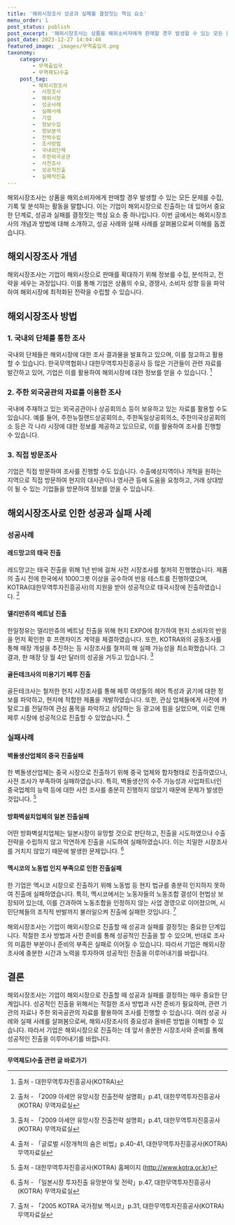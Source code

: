 ```yaml
---
title: '해외시장조사 성공과 실패를 결정짓는 핵심 요소'
menu_order: 1
post_status: publish
post_excerpt: '해외시장조사는 상품을 해외소비자에게 판매할 경우 발생할 수 있는 모든 문제를 수집, 기록 및 분석하는 활동을 말합니다. 이는 기업이 해외시장으로 진출하는 데 있어서 중요한 단계로, 성공과 실패를 결정짓는 핵심 요소 중 하나입니다. 이번 글에서는 해외시장조사의 개념과 방법에 대해 소개하고, 성공 사례와 실패 사례를 살펴봄으로써 이해를 돕겠습니다.'
post_date: 2023-12-27 14:04:46
featured_image: _images/무역출입국.png
taxonomy:
    category:
        - 무역출입국
        - 무역제도Ⅰ수출
    post_tag:
        - 해외시장조사
        -  시장조사
        -  해외시장
        -  성공사례
        -  실패사례
        -  기업
        -  정보수집
        -  정보분석
        -  전략수립
        -  조사방법
        -  국내외단체
        -  주한외국공관
        -  사전조사
        -  성공적진출
        -  실패적진출
---
```



해외시장조사는 상품을 해외소비자에게 판매할 경우 발생할 수 있는 모든 문제를 수집, 기록 및 분석하는 활동을 말합니다. 이는 기업이 해외시장으로 진출하는 데 있어서 중요한 단계로, 성공과 실패를 결정짓는 핵심 요소 중 하나입니다. 이번 글에서는 해외시장조사의 개념과 방법에 대해 소개하고, 성공 사례와 실패 사례를 살펴봄으로써 이해를 돕겠습니다. 

## 해외시장조사 개념
해외시장조사는 기업이 해외시장으로 판매를 확대하기 위해 정보를 수집, 분석하고, 전략을 세우는 과정입니다. 이를 통해 기업은 상품의 수요, 경쟁사, 소비자 성향 등을 파악하여 해외시장에 최적화된 전략을 수립할 수 있습니다. 

## 해외시장조사 방법

### 1. 국내외 단체를 통한 조사
국내외 단체들은 해외시장에 대한 조사 결과물을 발표하고 있으며, 이를 참고하고 활용할 수 있습니다. 한국무역협회나 대한무역투자진흥공사 등 많은 기관들이 관련 자료를 발간하고 있어, 기업은 이를 활용하여 해외시장에 대한 정보를 얻을 수 있습니다. [^1]

### 2. 주한 외국공관의 자료를 이용한 조사
국내에 주재하고 있는 외국공관이나 상공회의소 등이 보유하고 있는 자료를 활용할 수도 있습니다. 예를 들어, 주한뉴질랜드상공회의소, 주한독일상공회의소, 주한미국상공회의소 등은 각 나라 시장에 대한 정보를 제공하고 있으므로, 이를 활용하여 조사를 진행할 수 있습니다.

### 3. 직접 방문조사
기업은 직접 방문하여 조사를 진행할 수도 있습니다. 수출예상지역이나 개척을 원하는 지역으로 직접 방문하여 현지의 대사관이나 영사관 등에 도움을 요청하고, 거래 상대방이 될 수 있는 기업들을 방문하여 정보를 얻을 수 있습니다.

## 해외시장조사로 인한 성공과 실패 사례

### 성공사례

#### 레드망고의 태국 진출
레드망고는 태국 진출을 위해 1년 반에 걸쳐 사전 시장조사를 철저히 진행했습니다. 제품의 출시 전에 한국에서 1000그릇 이상을 공수하여 반응 테스트를 진행하였으며, KOTRA(대한무역투자진흥공사)의 지원을 받아 성공적으로 태국시장에 진출하였습니다. [^2]

#### 델리만쥬의 베트남 진출
한일정유는 델리만쥬의 베트남 진출을 위해 현지 EXPO에 참가하여 현지 소비자의 반응을 먼저 확인한 후 프랜차이즈 계약을 체결하였습니다. 또한, KOTRA와의 공동조사를 통해 매장 개설을 추진하는 등 시장조사를 철저히 해 실패 가능성을 최소화했습니다. 그 결과, 한 매장 당 월 4만 달러의 성공을 거두고 있습니다. [^2]

#### 골든테크사의 미용기기 페루 진출
골든테크사는 철저한 현지 시장조사를 통해 페루 여성들의 헤어 특성과 굵기에 대한 정보를 파악하고, 현지에 적합한 제품을 개발하였습니다. 또한, 관심 업체들에게 사전에 카탈로그를 전달하여 관심 품목을 파악하고 상담하는 등 광고에 힘을 실었으며, 이로 인해 페루 시장에 성공적으로 진출할 수 있었습니다. [^3]

### 실패사례

#### 벽돌생산업체의 중국 진출실패
한 벽돌생산업체는 중국 시장으로 진출하기 위해 중국 업체와 합자형태로 진출하였으나, 사전 조사가 부족하여 실패하였습니다. 특히, 벽돌생산의 수주 가능성과 사업파트너인 중국업체의 능력 등에 대한 사전 조사를 충분히 진행하지 않았기 때문에 문제가 발생한 것입니다. [^4]

#### 방화벽설치업체의 일본 진출실패
어떤 방화벽설치업체는 일본시장이 유망할 것으로 판단하고, 진출을 시도하였으나 수출전략을 수립하지 않고 막연하게 진출을 시도하여 실패하였습니다. 이는 치밀한 시장조사를 거치지 않았기 때문에 발생한 문제입니다. [^5]

#### 멕시코의 노동법 인지 부족으로 인한 진출실패
한 기업은 멕시코 시장으로 진출하기 위해 노동법 등 현지 법규를 충분히 인지하지 못하여 진출에 실패하였습니다. 특히, 멕시코에서는 노동자들의 노동조합 결성이 헌법상 보장되어 있는데, 이를 간과하여 노동조합을 인정하지 않는 사업 경영으로 이어졌으며, 시민단체들의 조직적 반발까지 불러일으켜 진출에 실패한 것입니다. [^6]

해외시장조사는 기업이 해외시장으로 진출할 때 성공과 실패를 결정짓는 중요한 단계입니다. 적절한 조사 방법과 사전 준비를 통해 성공적인 진출을 할 수 있으며, 반대로 조사의 미흡한 부분이나 준비의 부족은 실패로 이어질 수 있습니다. 따라서 기업은 해외시장조사에 충분한 시간과 노력을 투자하여 성공적인 진출을 이루어내기를 바랍니다.

[^1]: 출처 - 대한무역투자진흥공사(KOTRA)
[^2]: 출처 - 「2009 아세안 유망시장 진출전략 설명회」p.41, 대한무역투자진흥공사(KOTRA) 무역자료실
[^3]: 출처 - 「글로벌 시장개척의 숨은 비법」p.40-41, 대한무역투자진흥공사(KOTRA) 무역자료실
[^4]: 출처 - 대한무역투자진흥공사(KOTRA) 홈페이지 (http://www.kotra.or.kr)
[^5]: 출처 - 「일본시장 투자진출 유망분야 및 전략」p.47, 대한무역투자진흥공사(KOTRA) 무역자료실
[^6]: 출처 - 「2005 KOTRA 국가정보 멕시코」p.31, 대한무역투자진흥공사(KOTRA) 무역자료실

## 결론

해외시장조사는 기업이 해외시장으로 진출할 때 성공과 실패를 결정하는 매우 중요한 단계입니다. 성공적인 진출을 위해서는 적절한 조사 방법과 사전 준비가 필요하며, 관련 기관의 자료나 주한 외국공관의 자료를 활용하여 조사를 진행할 수 있습니다. 여러 성공 사례와 실패 사례를 살펴봄으로써, 해외시장조사의 중요성과 올바른 방법을 이해할 수 있습니다. 따라서 기업은 해외시장으로 진출하는 데 앞서 충분한 시장조사와 준비를 통해 성공적인 진출을 이루어내기를 바랍니다.
<!-- wp:separator -->
<hr class="wp-block-separator has-alpha-channel-opacity"/>
<!-- /wp:separator -->

<!-- wp:group {"backgroundColor":"base","layout":{"type":"constrained"}} -->
<div class="wp-block-group has-base-background-color has-background"><!-- wp:paragraph {"align":"center","fontSize":"medium"} -->
<p class="has-text-align-center has-large-font-size"><strong>무역제도Ⅰ수출 관련 글 바로가기</strong></p>
<!-- /wp:paragraph -->


<!-- wp:latest-posts
{"categories":[{"id":14332,"count":19,"description":"","link":"https://uknowlaw.com/category/%eb%ac%b4%ec%97%ad%ec%a0%9c%eb%8f%84%e2%85%b0%ec%88%98%ec%b6%9c/","name":"무역제도Ⅰ수출","slug":"무역제도Ⅰ수출","taxonomy":"category","parent":0,"meta":[],"_links":{"self":[{"href":"https://uknowlaw.com/wp-json/wp/v2/categories/14332"}],"collection":[{"href":"https://uknowlaw.com/wp-json/wp/v2/categories"}],"about":[{"href":"https://uknowlaw.com/wp-json/wp/v2/taxonomies/category"}],"wp:post_type":[{"href":"https://uknowlaw.com/wp-json/wp/v2/posts?categories=14332"}],"curies":[{"name":"wp","href":"https://api.w.org/{rel}","templated":true}]}}],"postsToShow":100,"excerptLength":28,"postLayout":"grid","columns":2,"featuredImageAlign":"left","featuredImageSizeSlug":"large","fontSize":"small"} /--></div>
<!-- /wp:group -->